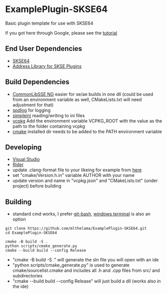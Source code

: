 # ExamplePlugin-SKSE64
Basic plugin template for use with SKSE64

If you got here through Google, please see the [tutorial](https://github.com/Ryan-rsm-McKenzie/CommonLibSSE/wiki)

## End User Dependencies
* [SKSE64](https://skse.silverlock.org/)
* [Address Library for SKSE Plugins](https://www.nexusmods.com/skyrimspecialedition/mods/32444)

## Build Dependencies
* [CommonLibSSE NG](https://github.com/CharmedBaryon/CommonLibSSE-NG) easier for se/ae builds in one dll (could be used from an environment variable as well, CMakeLists.txt will need adjustment for that)
* [spdlog](https://github.com/gabime/spdlog) for logging
* [simpleini](https://github.com/brofield/simpleini) reading/writing to ini files
* [vcpkg](https://github.com/microsoft/vcpkg) Add the environment variable VCPKG_ROOT with the value as the path to the folder containing vcpkg
* [cmake](https://cmake.org) installed dir needs to be added to the PATH environment variable

## Developing
* [Visual Studio](https://visualstudio.microsoft.com/)
* [Rider](https://www.jetbrains.com/rider/)
* update .clang-format file to your likeing for example from [here](https://zed0.co.uk/clang-format-configurator/)
* set "cmake/Version.h.in" variable AUTHOR with your name
* update version and name in "vcpkg.json" and "CMakeLists.txt" (under project) before building


## Building
* standard cmd works, I prefer [git-bash](https://gitforwindows.org/), [windows terminal](https://github.com/microsoft/terminal) is also an option
```
git clone https://github.com/mlthelama/ExamplePlugin-SKSE64.git
cd ExamplePlugin-SKSE64

cmake -B build -S .
python scripts/cmake_generate.py 
cmake --build build --config Release
```
* "cmake -B build -S ." will generate the sln file you will open with an ide
* "python scripts/cmake_generate.py" is used to generate cmake/sourcelist.cmake and includes all .h and .cpp files from src/ and subdirectories
* "cmake --build build --config Release" will just build a dll (works also in the ide)
